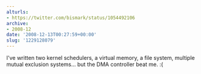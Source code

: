 ```yaml
---
alturls:
- https://twitter.com/bismark/status/1054492106
archive:
- 2008-12
date: '2008-12-13T00:27:59+00:00'
slug: '1229128079'
---
```


I've written two kernel schedulers, a virtual memory, a file system, multiple mutual exclusion systems... but the DMA controller beat me. :(

